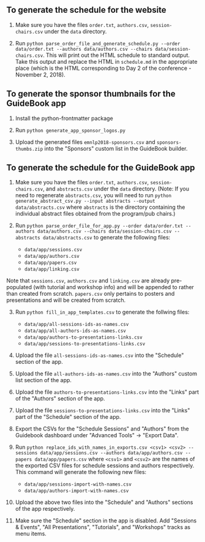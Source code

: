 ## To generate the schedule for the website

1. Make sure you have the files `order.txt`, `authors.csv`, `session-chairs.csv` under the `data` directory.

2. Run `python parse_order_file_and_generate_schedule.py --order data/order.txt --authors data/authors.csv --chairs data/session-chairs.csv`. This will print out the HTML schedule to standard output. Take this output and replace the HTML in `schedule.md` in the appropriate place (which is the HTML corresponding to Day 2 of the conference - November 2, 2018).

## To generate the sponsor thumbnails for the GuideBook app

1. Install the python-frontmatter package

2. Run `python generate_app_sponsor_logos.py`

3. Upload the generated files `emnlp2018-sponsors.csv` and `sponsors-thumbs.zip` into the "Sponsors" custom list in the GuideBook builder.

## To generate the schedule for the GuideBook app

1. Make sure you have the files `order.txt`, `authors.csv`, `session-chairs.csv`, and `abstracts.csv` under the `data` directory. (Note: If you need to regenerate `abstracts.csv`, you will need to run `python generate_abstract_csv.py --input abstracts --output data/abstracts.csv` where `abstracts` is the directory containing the individual abstract files obtained from the program/pub chairs.)

2. Run `python parse_order_file_for_app.py --order data/order.txt --authors data/authors.csv --chairs data/session-chairs.csv --abstracts data/abstracts.csv` to generate the following files: 
    - `data/app/sessions.csv`
    - `data/app/authors.csv`
    - `data/app/papers.csv`
    - `data/app/linking.csv`

Note that `sessions.csv`, `authors.csv` and `linking.csv` are already pre-populated (with tutorial and workshop info) and will be appended to rather than created from scratch. `papers.csv` only pertains to posters and presentations and will be created from scratch.

3. Run `python fill_in_app_templates.csv` to generate the follwing files:
    - `data/app/all-sessions-ids-as-names.csv`
    - `data/app/all-authors-ids-as-names.csv`
    - `data/app/authors-to-presentations-links.csv`
    - `data/app/sessions-to-presentations-links.csv`

4. Upload the file `all-sessions-ids-as-names.csv` into the "Schedule" section of the app.

5. Upload the file `all-authors-ids-as-names.csv` into the "Authors" custom list section of the app.

6. Upload the file `authors-to-presentations-links.csv` into the "Links" part of the "Authors" section of the app.

7. Upload the file `sessions-to-presentations-links.csv` into the "Links" part of the "Schedule" section of the app.

8. Export the CSVs for the "Schedule Sessions" and "Authors" from the Guidebook dashboard under "Advanced Tools" -> "Export Data".

9. Run `python replace_ids_with_names_in_exports.csv <csv1> <csv2> --sessions data/app/sessions.csv --authors data/app/authors.csv --papers data/app/papers.csv` where `<csv1>` and `<csv2>` are the names of the exported CSV files for schedule sessions and authors respectively. This command will generate the following new files:

    - `data/app/sessions-import-with-names.csv`
    - `data/app/authors-import-with-names.csv`

10. Upload the above two files into the "Schedule" and "Authors" sections of the app respectively.

11. Make sure the "Schedule" section in the app is disabled. Add "Sessions & Events", "All Presentations", "Tutorials", and "Workshops" tracks as menu items. 
